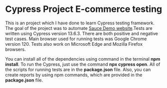 # Cypress Project E-commerce testing

This is an project which I have done to learn Cypress testing framework. The goal of the project was to automate [Sauce Demo website](https://saucedemo.com).Tests are written using Cypress version 13.6.3. There are both positive and negative test cases. Main browser used for running tests was Google Chrome version 120. Tests also work on Microsoft Edge and Mozilla Firefox browsers.

You can install all of the dependencies using command in the terminal **npm install**. To run the Cypress, just use the command **npx cypress open**. All of the scripts for running tests are in the **package.json** file. Also, you can create reports by using npm commands, which are provided in the **package.json** file.
